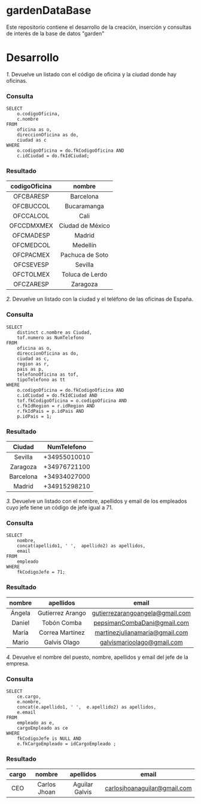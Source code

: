 # gardenDataBase
Este repositorio contiene el desarrollo de la creación, inserción y consultas de interès de la base de datos "garden"

# Desarrollo
*1.* Devuelve un listado con el código de oficina y la ciudad donde hay oficinas.

### Consulta
~~~~mysql
SELECT 	
	o.codigoOficina,
	c.nombre
FROM 	
	oficina as o,
	direccionOficina as do,
	ciudad as c
WHERE 	
	o.codigoOficina = do.fkCodigoOficina AND
	c.idCiudad = do.fkIdCiudad;
~~~~

### Resultado
| codigoOficina | nombre            |
| :----------:  | :---------------: |
| OFCBARESP     | Barcelona         |
| OFCBUCCOL     | Bucaramanga       |
| OFCCALCOL     | Cali              |
| OFCCDMXMEX    | Ciudad de México  |
| OFCMADESP     | Madrid            |
| OFCMEDCOL     | Medellín          |
| OFCPACMEX     | Pachuca de Soto   |
| OFCSEVESP     | Sevilla           |
| OFCTOLMEX     | Toluca de Lerdo   |
| OFCZARESP     | Zaragoza          |

*2.* Devuelve un listado con la ciudad y el teléfono de las oficinas de España.

### Consulta
~~~~mysql
SELECT 	
	distinct c.nombre as Ciudad,
	tof.numero as NumTelefono
FROM 	
	oficina as o,
	direccionOficina as do,
	ciudad as c,
	region as r,
	pais as p,
	telefonoOficina as tof,
	tipoTelefono as tt
WHERE 	
	o.codigoOficina = do.fkCodigoOficina AND
	c.idCiudad = do.fkIdCiudad AND
	tof.fkCodigoOficina = o.codigoOficina AND
	c.fkIdRegion = r.idRegion AND
	r.fkIdPais = p.idPais AND 
	p.idPais = 1;
~~~~

### Resultado

| Ciudad    | NumTelefono  |
|:---------:|:------------:|
| Sevilla   | +34955010010 |
| Zaragoza  | +34976721100 |
| Barcelona | +34934027000 |
| Madrid    | +34915298210 |

*3.* Devuelve un listado con el nombre, apellidos y email de los empleados cuyo
jefe tiene un código de jefe igual a 71.

### Consulta
~~~~mysql
SELECT 	
	nombre,
	concat(apellido1, ' ',  apellido2) as apellidos,
	email
FROM
	empleado
WHERE 
	fkCodigoJefe = 71;
~~~~

### Resultado

| nombre  | apellidos        | email                           |
|:-------:|:----------------:|:-------------------------------:|
| Ángela  | Gutierrez Arango | gutierrezarangoangela@gmail.com |
| Daniel  | Tobón Comba      | pepsimanCombaDani@gmail.com     |
| María   | Correa Martínez  | martinezjulianamaria@gmail.com  |
| Mario   | Galvis Olago     | galvismarioolago@gmail.com      |

*4.* Devuelve el nombre del puesto, nombre, apellidos y email del jefe de la
empresa.

### Consulta
~~~~mysql
SELECT 	
	ce.cargo,
	e.nombre,
	concat(e.apellido1, ' ',  e.apellido2) as apellidos,
	e.email
FROM
	empleado as e,
	cargoEmpleado as ce
WHERE
	fkCodigoJefe is NULL AND
	e.fkCargoEmpleado = idCargoEmpleado ;
~~~~

### Resultado

| cargo | nombre       | apellidos      | email                        |
|:-----:|:------------:|:--------------:|:----------------------------:|
| CEO   | Carlos Jhoan | Aguilar Galvis | carlosjhoanaguilar@gmail.com |


